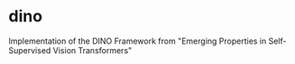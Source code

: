 # dino
Implementation of the DINO Framework from "Emerging Properties in Self-Supervised Vision Transformers"
